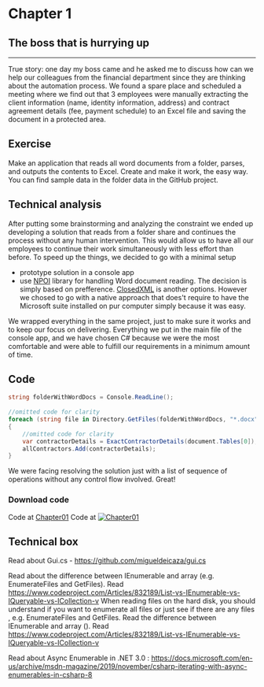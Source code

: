 # Chapter 1
## The boss that is hurrying up
-----

True story: one day my boss came and he asked me to discuss how can we help our colleagues from the financial department since they are thinking about the automation process. We found a spare place and scheduled a meeting where we find out that 3 employees were manually extracting the client information (name, identity information, address) and contract agreement details (fee, payment schedule) to an Excel file and saving the document in a protected area. 

## Exercise 
Make an application that reads all word documents from a folder, parses, and outputs the contents to Excel. Create and make it work, the easy way. You can find sample data in the folder data in the GitHub project.

## Technical analysis
After putting some brainstorming and analyzing the constraint we ended up developing a solution that reads from a folder share and continues the process without any human intervention. This would allow us to have all our employees to continue their work simultaneously with less effort than before. To speed up the things, we decided to go with a minimal setup
- prototype solution in a console app
- use [NPOI](https://github.com/dotnetcore/NPOI) library for handling Word document reading. The decision is simply based on prefference. [ClosedXML](https://github.com/ClosedXML/ClosedXML) is another options. However we chosed to go with a native approach that does't require to have the Microsoft suite installed on pur computer simply because it was easy.

We wrapped everything in the same project, just to make sure it works and to keep our focus on delivering. Everything we put in the main file of the console app, and we have chosen C# because we were the most comfortable and were able to fulfill our requirements in a minimum amount of time.

## Code
```csharp
string folderWithWordDocs = Console.ReadLine();
            
//omitted code for clarity
foreach (string file in Directory.GetFiles(folderWithWordDocs, "*.docx"))
{        
    //omitted code for clarity
    var contractorDetails = ExactContractorDetails(document.Tables[0]);
    allContractors.Add(contractorDetails);
}
```
We were facing resolving the solution just with a list of sequence of operations without any control flow involved. Great!


### Download code 
Code at [Chapter01](https://ignatandrei.github.io/console_to_saas/sources/Chapter01.zip)
Code at [![Chapter01](https://ignatandrei.github.io/console_to_saas/Chapter01.svg)](https://ignatandrei.github.io/console_to_saas/sources/Chapter01.zip) 



## Technical box

Read about Gui.cs - https://github.com/migueldeicaza/gui.cs

Read about the difference between IEnumerable and array (e.g. EnumerateFiles and GetFiles). Read https://www.codeproject.com/Articles/832189/List-vs-IEnumerable-vs-IQueryable-vs-ICollection-v
When reading files on the hard disk, you should understand if you want to enumerate all files or just see if there are any files ,  e.g. EnumerateFiles and GetFiles. Read the difference between IEnumerable and array (). Read https://www.codeproject.com/Articles/832189/List-vs-IEnumerable-vs-IQueryable-vs-ICollection-v

Read about Async Enumerable in .NET 3.0 : https://docs.microsoft.com/en-us/archive/msdn-magazine/2019/november/csharp-iterating-with-async-enumerables-in-csharp-8
<!-- Read about Async Enumerable in .NET 3.0 : https://docs.microsoft.com/en-us/archive/msdn-magazine/2019/november/csharp-iterating-with-async-enumerables-in-csharp-8 -->




